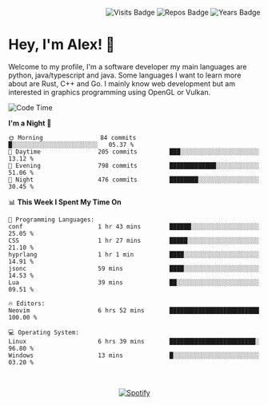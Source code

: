 <p align="right">
  <img src="https://badges.pufler.dev/visits/Alextibtab/Alextibtab" alt="Visits Badge">
  <img src="https://badges.pufler.dev/repos/Alextibtab/" alt="Repos Badge">
  <img src="https://badges.pufler.dev/years/Alextibtab/" alt="Years Badge">
</p>

<h1 align="left">Hey, I'm Alex! 💽 </h1>

Welcome to my profile, I'm a software developer my main languages are python, java/typescript and java. Some languages I want to learn more about are Rust, C++ and Go. I mainly know web development but am interested in graphics programming using OpenGL or Vulkan.

<!--START_SECTION:waka-->
![Code Time](http://img.shields.io/badge/Code%20Time-80%20hrs%2025%20mins-blue)

**I'm a Night 🦉** 

```text
🌞 Morning                84 commits          █░░░░░░░░░░░░░░░░░░░░░░░░   05.37 % 
🌆 Daytime                205 commits         ███░░░░░░░░░░░░░░░░░░░░░░   13.12 % 
🌃 Evening                798 commits         █████████████░░░░░░░░░░░░   51.06 % 
🌙 Night                  476 commits         ████████░░░░░░░░░░░░░░░░░   30.45 % 
```


📊 **This Week I Spent My Time On** 

```text
💬 Programming Languages: 
conf                     1 hr 43 mins        ██████░░░░░░░░░░░░░░░░░░░   25.05 % 
CSS                      1 hr 27 mins        █████░░░░░░░░░░░░░░░░░░░░   21.10 % 
hyprlang                 1 hr 1 min          ████░░░░░░░░░░░░░░░░░░░░░   14.91 % 
jsonc                    59 mins             ████░░░░░░░░░░░░░░░░░░░░░   14.53 % 
Lua                      39 mins             ██░░░░░░░░░░░░░░░░░░░░░░░   09.51 % 

🔥 Editors: 
Neovim                   6 hrs 52 mins       █████████████████████████   100.00 % 

💻 Operating System: 
Linux                    6 hrs 39 mins       ████████████████████████░   96.80 % 
Windows                  13 mins             █░░░░░░░░░░░░░░░░░░░░░░░░   03.20 % 
```


<!--END_SECTION:waka-->
&nbsp;<div align="center">
  [![Spotify](https://spotify-now-playing-wine-six.vercel.app/api/spotify?border_color=ffffff)](https://open.spotify.com/user/pmo1v2ejnt42kgp5jar5drtag)
</div>


